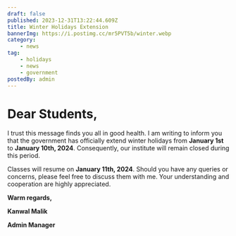```yaml
---
draft: false
published: 2023-12-31T13:22:44.609Z
title: Winter Holidays Extension
bannerImg: https://i.postimg.cc/mr5PVT5b/winter.webp
category:
    - news
tag:
    - holidays
    - news
    - government
postedBy: admin
---
```


# Dear Students,

I trust this message finds you all in good health. I am writing to inform you that the government has officially extend winter holidays from **January 1st** to **January 10th, 2024**. Consequently, our institute will remain closed during this period.

Classes will resume on **January 11th, 2024**. Should you have any queries or concerns, please feel free to discuss them with me. Your understanding and cooperation are highly appreciated.

**Warm regards,**

**Kanwal Malik**

**Admin Manager**
